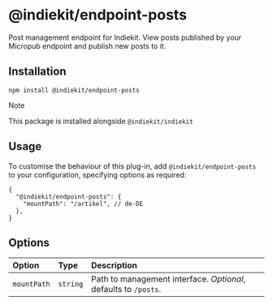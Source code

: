# @indiekit/endpoint-posts

Post management endpoint for Indiekit. View posts published by your Micropub endpoint and publish new posts to it.

## Installation

`npm install @indiekit/endpoint-posts`

> [!NOTE]
> This package is installed alongside `@indiekit/indiekit`

## Usage

To customise the behaviour of this plug-in, add `@indiekit/endpoint-posts` to your configuration, specifying options as required:

```jsonc
{
  "@indiekit/endpoint-posts": {
    "mountPath": "/artikel", // de-DE
  },
}
```

## Options

| Option      | Type     | Description                                                     |
| :---------- | :------- | :-------------------------------------------------------------- |
| `mountPath` | `string` | Path to management interface. _Optional_, defaults to `/posts`. |
